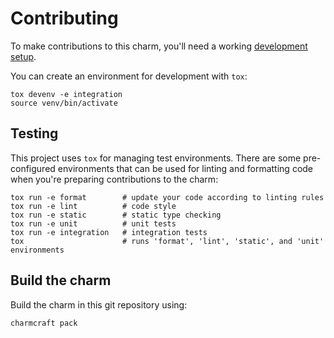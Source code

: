 # Contributing

To make contributions to this charm, you'll need a working [development setup](https://documentation.ubuntu.com/juju/3.6/howto/manage-your-deployment/#set-up-your-deployment-local-testing-and-development).

You can create an environment for development with `tox`:

```shell
tox devenv -e integration
source venv/bin/activate
```

## Testing

This project uses `tox` for managing test environments. There are some pre-configured environments
that can be used for linting and formatting code when you're preparing contributions to the charm:

```shell
tox run -e format        # update your code according to linting rules
tox run -e lint          # code style
tox run -e static        # static type checking
tox run -e unit          # unit tests
tox run -e integration   # integration tests
tox                      # runs 'format', 'lint', 'static', and 'unit' environments
```

## Build the charm

Build the charm in this git repository using:

```shell
charmcraft pack
```

<!-- You may want to include any contribution/style guidelines in this document>
